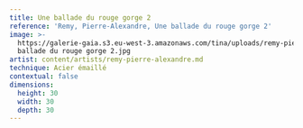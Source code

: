 ```yaml
---
title: Une ballade du rouge gorge 2
reference: 'Remy, Pierre-Alexandre, Une ballade du rouge gorge 2'
image: >-
  https://galerie-gaia.s3.eu-west-3.amazonaws.com/tina/uploads/remy-pierre-alexandre/galerie-gaia-remy-pierre-alexandre-une
  ballade du rouge gorge 2.jpg
artist: content/artists/remy-pierre-alexandre.md
technique: Acier émaillé
contextual: false
dimensions:
  height: 30
  width: 30
  depth: 30
---
```


